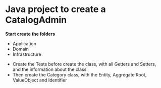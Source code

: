# Java project to create a CatalogAdmin

**Start create the folders**

- Application
- Domain
- Infrastructure

* Create the Tests before create the class, with all Getters and Setters, and the information about the class
* Then create the Category class, with the Entity, Aggregate Root, ValueObject and Identifier
